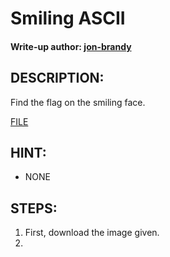 # Smiling ASCII
#### Write-up author: [jon-brandy](https://github.com/jon-brandy)
## DESCRIPTION:
Find the flag on the smiling face.

[FILE]()

## HINT:
- NONE

## STEPS:
1. First, download the image given.
2. 
